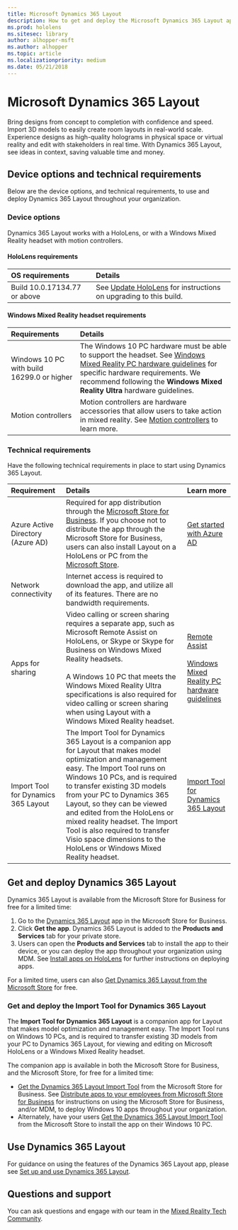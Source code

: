 ```yaml
---
title: Microsoft Dynamics 365 Layout
description: How to get and deploy the Microsoft Dynamics 365 Layout app throughout your organization
ms.prod: hololens
ms.sitesec: library
author: alhopper-msft
ms.author: alhopper
ms.topic: article
ms.localizationpriority: medium
ms.date: 05/21/2018
---
```

# Microsoft Dynamics 365 Layout

Bring designs from concept to completion with confidence and speed. Import 3D models to easily create room layouts in real-world scale. Experience designs as high-quality holograms in physical space or virtual reality and edit with stakeholders in real time. With Dynamics 365 Layout, see ideas in context, saving valuable time and money.

## Device options and technical requirements

Below are the device options, and technical requirements, to use and deploy Dynamics 365 Layout throughout your organization.

### Device options

Dynamics 365 Layout works with a HoloLens, or with a Windows Mixed Reality headset with motion controllers.

#### HoloLens requirements

| OS requirements                   | Details                                                    |
|:----------------------------------|:-----------------------------------------------------------|
| Build 10.0.17134.77 or above | See [Update HoloLens](https://support.microsoft.com/help/12643/hololens-update-hololens) for instructions on upgrading to this build. |

#### Windows Mixed Reality headset requirements

| Requirements                                  | Details                                                    |
|:----------------------------------------------|:-----------------------------------------------------------|
| Windows 10 PC with build 16299.0 or higher    | The Windows 10 PC hardware must be able to support the headset. See [Windows Mixed Reality PC hardware guidelines](https://support.microsoft.com/en-us/help/4039260/windows-10-mixed-reality-pc-hardware-guidelines) for specific hardware requirements. We recommend following the **Windows Mixed Reality Ultra** hardware guidelines.  |
| Motion controllers                            | Motion controllers are hardware accessories that allow users to take action in mixed reality. See [Motion controllers](https://docs.microsoft.com/en-us/windows/mixed-reality/motion-controllers) to learn more.  |

### Technical requirements

Have the following technical requirements in place to start using Dynamics 365 Layout.

| Requirement                       | Details           | Learn more        |
|:----------------------------------|:------------------|:------------------|
| Azure Active Directory (Azure AD) | Required for app distribution through the [Microsoft Store for Business](https://docs.microsoft.com/en-us/microsoft-store/sign-up-microsoft-store-for-business). If you choose not to distribute the app through the Microsoft Store for Business, users can also install Layout on a HoloLens or PC from the [Microsoft Store](https://www.microsoft.com/en-us/store/apps). | [Get started with Azure AD](https://docs.microsoft.com/en-us/azure/active-directory/get-started-azure-ad) |
| Network connectivity              | Internet access is required to download the app, and utilize all of its features. There are no bandwidth requirements.    | |
| Apps for sharing                  | Video calling or screen sharing requires a separate app, such as Microsoft Remote Assist on HoloLens, or Skype or Skype for Business on Windows Mixed Reality headsets.<br/><br/>A Windows 10 PC that meets the Windows Mixed Reality Ultra specifications is also required for video calling or screen sharing when using Layout with a Windows Mixed Reality headset. | [Remote Assist](hololens-microsoft-remote-assist-app.md) <br/><br/>[Windows Mixed Reality PC hardware guidelines](https://support.microsoft.com/en-us/help/4039260/windows-10-mixed-reality-pc-hardware-guidelines) |
| Import Tool for Dynamics 365 Layout  | The Import Tool for Dynamics 365 Layout is a companion app for Layout that makes model optimization and management easy. The Import Tool runs on Windows 10 PCs, and is required to transfer existing 3D models from your PC to Dynamics 365 Layout, so they can be viewed and edited from the HoloLens or mixed reality headset. The Import Tool is also required to transfer Visio space dimensions to the HoloLens or Windows Mixed Reality headset. | [Import Tool for Dynamics 365 Layout](#get-and-deploy-the-import-tool-for-microsoft-layout)  |

## Get and deploy Dynamics 365 Layout

Dynamics 365 Layout is available from the Microsoft Store for Business for free for a limited time:

1. Go to the [Dynamics 365 Layout](https://businessstore.microsoft.com/en-us/store/details/microsoft-dynamics-365-layout/9N20MQ2V3XCW) app in the Microsoft Store for Business.
1. Click **Get the app**. Dynamics 365 Layout is added to the **Products and Services** tab for your private store.
1. Users can open the **Products and Services** tab to install the app to their device, or you can deploy the app throughout your organization using MDM. See [Install apps on HoloLens](hololens-install-apps.md) for further instructions on deploying apps.

For a limited time, users can also [Get Dynamics 365 Layout from the Microsoft Store](https://www.microsoft.com/store/productId/9n20mq2v3xcw) for free.

### Get and deploy the Import Tool for Dynamics 365 Layout

The **Import Tool for Dynamics 365 Layout** is a companion app for Layout that makes model optimization and management easy. The Import Tool runs on Windows 10 PCs, and is required to transfer existing 3D models from your PC to Dynamics 365 Layout, for viewing and editing on Microsoft HoloLens or a Windows Mixed Reality headset.

The companion app is available in both the Microsoft Store for Business, and the Microsoft Store, for free for a limited time:

* [Get the Dynamics 365 Layout Import Tool](https://businessstore.microsoft.com/en-us/store/details/app/9N88Q3RXPLP0) from the Microsoft Store for Business. See [Distribute apps to your employees from Microsoft Store for Business](https://docs.microsoft.com/en-us/microsoft-store/distribute-apps-to-your-employees-microsoft-store-for-business) for instructions on using the Microsoft Store for Business, and/or MDM, to deploy Windows 10 apps throughout your organization.
* Alternately, have your users [Get the Dynamics 365 Layout Import Tool](https://www.microsoft.com/store/productId/9N88Q3RXPLP0) from the Microsoft Store to install the app on their Windows 10 PC.

## Use Dynamics 365 Layout

For guidance on using the features of the Dynamics 365 Layout app, please see [Set up and use Dynamics 365 Layout](https://support.microsoft.com/help/4294437).

## Questions and support

You can ask questions and engage with our team in the [Mixed Reality Tech Community](https://techcommunity.microsoft.com/t5/Mixed-Reality/ct-p/MixedReality).